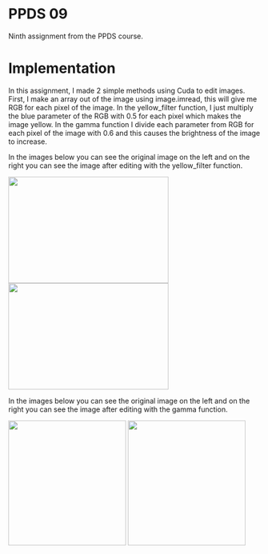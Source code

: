 # PPDS 09
Ninth assignment from the PPDS course.

# Implementation
In this assignment, I made 2 simple methods using Cuda to edit images. First, I make an array out of the image using image.imread,
this will give me RGB for each pixel of the image. In the yellow_filter function, I just multiply the blue parameter of the RGB with 0.5 for each pixel
which makes the image yellow. In the gamma function I divide each parameter from RGB for each pixel of the image with 0.6 and this causes the brightness of the image to increase.

In the images below you can see the original image on the left and on the right you can see the image after editing with the yellow_filter function.
<p align="left">
    <img src="https://i.imgur.com/UH8uPi9.png" height="213" width="320"/>
    <img src="https://i.imgur.com/0kSaFPW.png" height="213" width="320"/>
</p>

In the images below you can see the original image on the left and on the right you can see the image after editing with the gamma function.
<p align="left">
    <img src="https://i.imgur.com/Lhrpe6r.png" height="250" width="235"/>
    <img src="https://i.imgur.com/VrvowyG.png" height="250" width="235"/>
</p>

